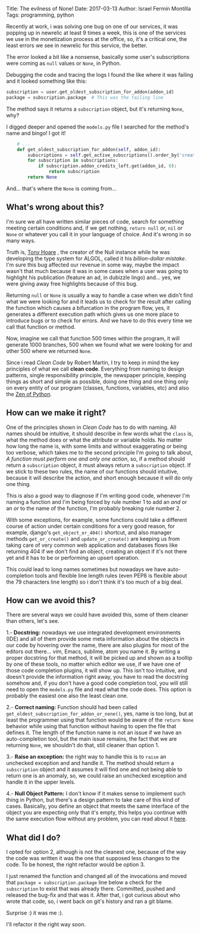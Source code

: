Title: The evilness of None!
Date: 2017-03-13
Author: Israel Fermín Montilla
Tags: programming, python

Recently at work, i was solving one bug on one of our services, it was popping up in newrelic at least 9 times a week, this is one of the services we use in the monetization process at the office, so, it's a critical one, the least errors we 
see in newrelic for this service, the better.

The error looked a bit like a nonsense, basically some user's subscriptions were coming as `null` values or `None`, in Python.

Debugging the code and tracing the logs I found the like where it was failing and it looked something like this:

```python
subscription = user.get_oldest_subscription_for_addon(addon_id)
package = subscription.package  # This was the failing line
```

The method says it returns a `subscription` object, but it's returning `None`, why?

I digged deeper and opened the `models.py` file I searched for the method's name and bingo! I got it!

```python
    # ...
    def get_oldest_subscription_for_addon(self, addon_id):
        subscriptions = self.get_active_subscriptions().order_by('created')
        for subscription in subscriptions:
            if subscription.addon_credits_left.get(addon_id, 0):
                return subscription
        return None
```

And... that's where the `None` is coming from...

## What's wrong about this?

I'm sure we all have written similar pieces of code, search for something meeting certain conditions and, if we get nothing, `return null` or, `nil` or `None` or whatever you call it in your language of choice. And it's wrong in so many ways.

Truth is, [Tony Hoare](https://en.wikipedia.org/wiki/Tony_Hoare) , the creator of the Null instance while he was developing the type system for ALGOL, called it his *billion-dollar mistake*. I'm sure this bug affected our revenue in some way, maybe the impact wasn't that much because it was in some cases when a user was going to highlight his publication (feature an ad, in dubizzle lingo) and... yes, we were giving away free highlights because of this bug.

Returning `null` or `None` is usually a way to handle a case when we didn't find what we were looking for and it leads us to check for the result after calling the function which causes a bifurcation in the program flow, yes, it generates a different execution path which gives us one more place to introduce bugs or to check for errors. And we have to do this every time we call that function or method.

Now, imagine we call that function 500 times within the program, it will generate 1000 branches, 500 when we found what we were looking for and other 500 where we returned `None`.

Since i read *Clean Code* by Robert Martin, I try to keep in mind the key principles of what we call **clean code**. Everything from naming to design patterns, single responsibility principle, the newspaper principle, keeping things as short and simple as possible, doing one thing and one thing only on every entity of our program (classes, functions, variables, etc) and also the [Zen of Python](https://www.python.org/dev/peps/pep-0020/).

## How can we make it right?

One of the principles shown in *Clean Code* has to do with naming. All names should be intuitive, it should describe in few words what the `class` is, what the method does or what the attribute or variable holds. No matter how long the name is, with some limits and without exaggerating or being too verbose, which takes me to the second principle I'm going to talk about, *A function must perform one and only one action*, so, if a method should return a `subscription` object, it must always return a `subscription` object. If we stick to these two rules, the name of our functions should intuitive, because it will describe the action, and short enough because it will do only one thing.

This is also a good way to diagnose if I'm writing good code, whenever I'm naming a function and I'm being forced by rule number 1 to add an *and* or an *or* to the name of the function, I'm probably breaking rule number 2.

With some exceptions, for example, some functions could take a different course of action under certain conditions for a very good reason, for example, django's `get_object_or_404()` shortcut, and also manager methods `get_or_create()` and `update_or_create()` are keeping us from taking care of very common web  application and databases flows like returning 404 if we don't find an object, creating an object if it's not there yet and it has to be or performing an upsert operation.

This could lead to long names sometimes but nowadays we have auto-completion tools and flexible line length rules (even PEP8 is flexible about the 79 characters line length) so i don't think it's too much of a big deal.

## How can we avoid this?

There are several ways we could have avoided this, some of them cleaner than others, let's see.

1.- **Docstring:** nowadays we use integrated development environments (IDE) and all of them provide some meta information about the objects in our code by hovering over the name, there are also plugins for most of the editors out there... vim, Emacs, sublime, atom you name it. By writing a proper docstring for that method, it will be picked up and shown as a tooltip by one of these tools, no matter which editor we use, if we have one of those code completion plugins, it will show up. This isn't too intuitive, and doesn't provide the information right away, you have to read the docstring somehow and, if you don't have a good code completion tool, you will still need to open the `models.py` file and read what the code does. This option is probably the easiest one also the least clean one. 

2.- **Correct naming:** Function should had been called `get_oldest_subscription_for_addon_or_none()`, yes, name is too long, but at least the programmer using that function would be aware of the `return None` behavior  while using that function without having to open the file that defines it. The length of the function name is not an issue if we have an auto-completion tool, but the main issue remains, the fact that we are returning `None`, we shouldn't do that, still cleaner than option 1.

3.- **Raise an exception:**  the right way to handle this is to `raise` an unchecked exception and and handle it. The method should return a `subscription` object and it assumes it will find one and not being able to return one is an anomaly, so, we could raise an unchecked exception and handle it in the upper levels.

4.- **Null Object Pattern:** I don't know if it makes sense to implement such thing in Python, but there's a design pattern to take care of this kind of cases. Basically, you define an object that meets the same interface of the object you are expecting only that it's empty, this helps you continue with the same execution flow without any problem, you can read about it [here](https://en.wikipedia.org/wiki/Null_Object_pattern).

## What did I do?

I opted for option 2, although is not the cleanest one, because of the way the code was written it was the one that supposed less changes to the code. To be honest, the right refactor would be option 3.

I just renamed the function and changed all of the invocations and moved that `package = subscription.package` line below a check for the `subscription` to exist that was already there. Committed, pushed and released the bug-fix and that was it. After that, i got curious about who wrote that code, so, i went back on git's history and ran a git blame.

Surprise :) it was me :).

I'll refactor it the right way soon.